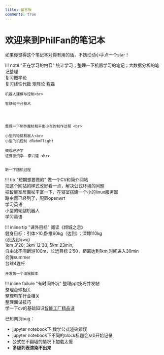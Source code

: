 ```yaml
---
title: 留言板
comments: true
---
```


# 欢迎来到PhilFan的笔记本

如果你觉得这个笔记本对你有用的话，不妨动动小手点一个star！

!!! note "正在学习的内容"
    统计学习；整理一下机器学习的笔记；大数据分析的笔记整理 <br>
    复习概率论 <br> 
    复习线性代数 矩阵论 程磊 <br> 
    
    机器人建模与控制<br>

    智联网平台技术

       


    整理一下制作魔杖和平衡小车的制作过程 <br>
    
    小型的轮腿机器人<br>
    小型飞机控制 dRehmFlight

    微观经济学
    证券投资学——李兴建 <br>
    
    
    听一下随机过程
    

!!! tip "短期想要做的"
    做一个CV和简介网站<br>
    把这个网站的样式改好看一点，解决公式环境的问题<br>
    把智能家居魔杖丰富一下，在寝室搭建一个小的linux服务器<br>
    路由器已经到了，配置openwrt<br>
    学习英语<br>
    小型的轮腿机器人<br>
    学习英语


    
!!! inline tip "课外目标"
    阅读《倾城之恋》<br>
    健身目标：引体>10;卧推60kg（达到）；深蹲110kg<br>(没达到qwq)<br>
    1km 3'20; 3km 12'30; 5km 23min;<br>
    自由泳不间断游100m，长远目标 2’50，距离达到1km,时间进入30min<br>
    会弹summer<br>
    台球4连杆<br>

    开发第一个油猴脚本

!!! inline failure "有时间补坑"
    整理ppt技巧并发帖<br>
    整理台球相关<br>
    整理电车行业相关<br>
    整理面试技巧<br>
    学一下cv的基础知识[智能工厂精品课](https://github.com/haodong2000/Vision2022/tree/2023)



已知网页bug：

- jupyter notebook下 数学公式渲染错误
- jupyter notebook下不同的block标题会从0开始记录
- 公式在不翻墙的情况下加载太慢
- **多级列表渲染不出来**